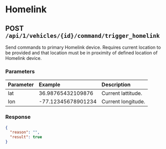 # Homelink

## POST `/api/1/vehicles/{id}/command/trigger_homelink`

Send commands to primary Homelink device. Requires current location to be provided and that location must be in proximity of defined location of Homelink device.

### Parameters

| Parameter | Example            | Description                                                                     |
| :-------- | :----------------- | :------------------------------------------------------------------------------ |
| lat       | 36.98765432109876  | Current lattitude.                                                              |
| lon       | -77.12345678901234 | Current longitude.                                                              |

### Response

```json
{
  "reason": "",
  "result": true
}
```

